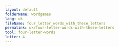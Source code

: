 ```yaml
---
layout: default
folderName: wordgames
lang: uk
fileName: four_letter_words_with_these_letters
permalink: uk/four-letter-words-with-these-letters
tool: four-letter-words
letter: 4
---
```

